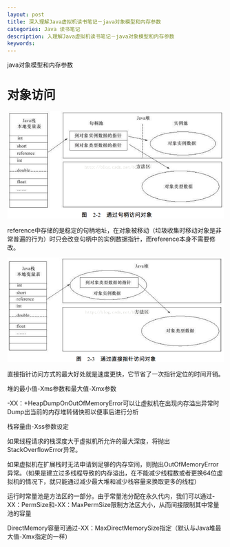 ```yaml
---
layout: post
title: 深入理解Java虚拟机读书笔记－java对象模型和内存参数
categories: Java 读书笔记
description: 入理解Java虚拟机读书笔记－java对象模型和内存参数
keywords: 
---
```


java对象模型和内存参数

# 对象访问

![](/images/posts/2015-09-13-jvm-book-module-params.md/1.png)

reference中存储的是稳定的句柄地址，在对象被移动（垃圾收集时移动对象是非常普遍的行为）时只会改变句柄中的实例数据指针，而reference本身不需要修改。
 
![](/images/posts/2015-09-13-jvm-book-module-params.md/2.png)
 
直接指针访问方式的最大好处就是速度更快，它节省了一次指针定位的时间开销。
 
 
堆的最小值-Xms参数和最大值-Xmx参数
 
-XX：+HeapDumpOnOutOfMemoryError可以让虚拟机在出现内存溢出异常时Dump出当前的内存堆转储快照以便事后进行分析
 
栈容量由-Xss参数设定
 
如果线程请求的栈深度大于虚拟机所允许的最大深度，将抛出StackOverflowError异常。

如果虚拟机在扩展栈时无法申请到足够的内存空间，则抛出OutOfMemoryError异常。（如果是建立过多线程导致的内存溢出，在不能减少线程数或者更换64位虚拟机的情况下，就只能通过减少最大堆和减少栈容量来换取更多的线程）
 
运行时常量池是方法区的一部分。由于常量池分配在永久代内，我们可以通过-XX：PermSize和-XX：MaxPermSize限制方法区大小，从而间接限制其中常量池的容量
 
DirectMemory容量可通过-XX：MaxDirectMemorySize指定（默认与Java堆最大值-Xmx指定的一样）
 
